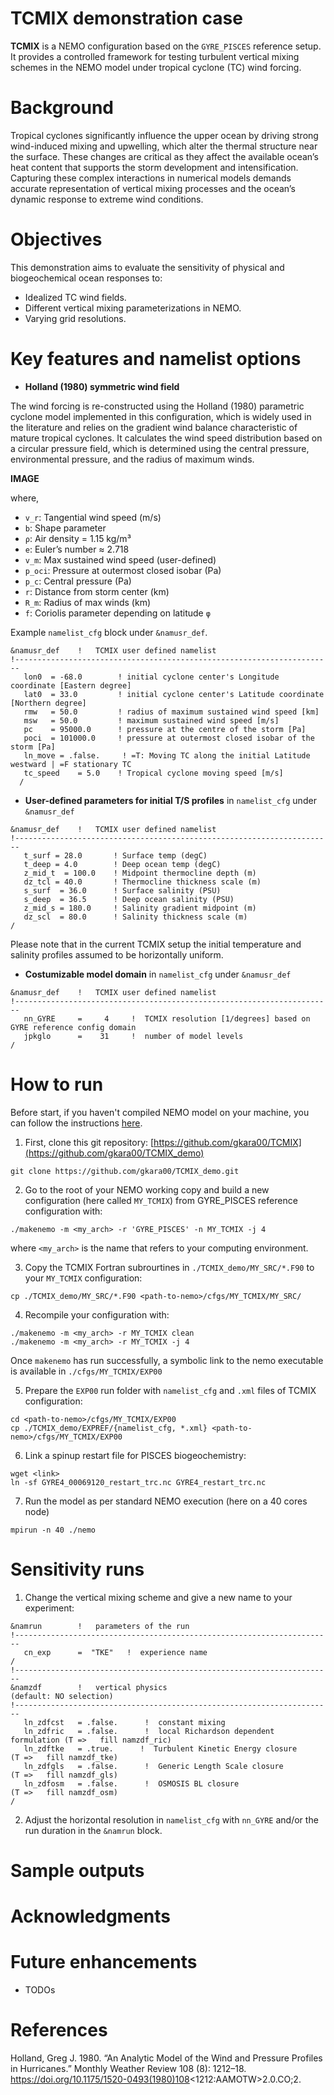 # TCMIX demonstration case

**TCMIX** is a NEMO configuration based on the `GYRE_PISCES` reference setup. It provides a controlled framework for testing turbulent vertical mixing schemes in the NEMO model under tropical cyclone (TC) wind forcing.

# Background

Tropical cyclones significantly influence the upper ocean by driving strong wind-induced mixing and upwelling, which alter the thermal structure near the surface. These changes are critical as they affect the available ocean’s heat content that supports the storm development and intensification. Capturing these complex interactions in numerical models demands accurate representation of vertical mixing processes and the ocean’s dynamic response to extreme wind conditions.

# Objectives

This demonstration aims to evaluate the sensitivity of physical and biogeochemical ocean responses to:
- Idealized TC wind fields.
- Different vertical mixing parameterizations in NEMO.
- Varying grid resolutions.

# Key features and namelist options

- **Holland (1980) symmetric wind field**

The wind forcing is re-constructed using the Holland (1980) parametric cyclone model implemented in this configuration, which is widely used in the literature and relies on the gradient wind balance characteristic of mature tropical cyclones. It calculates the wind speed distribution based on a circular pressure field, which is determined using the central pressure, environmental pressure, and the radius of maximum winds.

**IMAGE**

where,
- `v_r`: Tangential wind speed (m/s)
- `b`: Shape parameter
- `ρ`: Air density = 1.15 kg/m³
- `e`: Euler’s number ≈ 2.718
- `v_m`: Max sustained wind speed (user-defined)
- `p_oci`: Pressure at outermost closed isobar (Pa)
- `p_c`: Central pressure (Pa)
- `r`: Distance from storm center (km)
- `R_m`: Radius of max winds (km)
- `f`: Coriolis parameter depending on latitude `φ`

Example `namelist_cfg` block under `&namusr_def`.

```!-----------------------------------------------------------------------
&namusr_def    !   TCMIX user defined namelist
!-----------------------------------------------------------------------
   lon0  = -68.0        ! initial cyclone center's Longitude coordinate [Eastern degree]
   lat0  = 33.0         ! initial cyclone center's Latitude coordinate [Northern degree]
   rmw   = 50.0         ! radius of maximum sustained wind speed [km]
   msw   = 50.0         ! maximum sustained wind speed [m/s]
   pc    = 95000.0      ! pressure at the centre of the storm [Pa]
   poci  = 101000.0     ! pressure at outermost closed isobar of the storm [Pa]
   ln_move = .false.     ! =T: Moving TC along the initial Latitude westward | =F stationary TC
   tc_speed    = 5.0    ! Tropical cyclone moving speed [m/s]
  /
```

- **User-defined parameters for initial T/S profiles** in `namelist_cfg` under `&namusr_def`

```!-----------------------------------------------------------------------
&namusr_def    !   TCMIX user defined namelist
!-----------------------------------------------------------------------
   t_surf = 28.0       ! Surface temp (degC)
   t_deep = 4.0        ! Deep ocean temp (degC)
   z_mid_t  = 100.0    ! Midpoint thermocline depth (m)
   dz_tcl = 40.0       ! Thermocline thickness scale (m)
   s_surf  = 36.0      ! Surface salinity (PSU)
   s_deep  = 36.5      ! Deep ocean salinity (PSU)
   z_mid_s = 180.0     ! Salinity gradient midpoint (m)
   dz_scl  = 80.0      ! Salinity thickness scale (m)
/
```

Please note that in the current TCMIX setup the initial temperature and salinity profiles assumed to be horizontally uniform.

- **Costumizable model domain** in `namelist_cfg` under `&namusr_def`

```!-----------------------------------------------------------------------
&namusr_def    !   TCMIX user defined namelist
!-----------------------------------------------------------------------
   nn_GYRE     =     4     !  TCMIX resolution [1/degrees] based on GYRE reference config domain
   jpkglo      =    31     !  number of model levels
/
```

# How to run
Before start, if you haven't compiled NEMO model on your machine, you can follow the instructions [here](https://sites.nemo-ocean.io/user-guide/install.html#download-and-install-the-nemo-code).

1) First, clone this git repository: [https://github.com/gkara00/TCMIX](https://github.com/gkara00/TCMIX_demo)
```
git clone https://github.com/gkara00/TCMIX_demo.git
```

2) Go to the root of your NEMO working copy and build a new configuration (here called `MY_TCMIX`) from GYRE_PISCES reference configuration with:
```
./makenemo -m <my_arch> -r 'GYRE_PISCES' -n MY_TCMIX -j 4
```
where `<my_arch>` is the name that refers to your computing environment.

3) Copy the TCMIX Fortran subrourtines in `./TCMIX_demo/MY_SRC/*.F90` to your `MY_TCMIX` configuration:
```
cp ./TCMIX_demo/MY_SRC/*.F90 <path-to-nemo>/cfgs/MY_TCMIX/MY_SRC/
```

4) Recompile your configuration with:
 ```
 ./makenemo -m <my_arch> -r MY_TCMIX clean
 ./makenemo -m <my_arch> -r MY_TCMIX -j 4
 ```
 Once `makenemo` has run successfully, a symbolic link to the nemo executable is available in `./cfgs/MY_TCMIX/EXP00`

 5) Prepare the `EXP00` run folder with `namelist_cfg` and `.xml` files of TCMIX configuration:
 ```
 cd <path-to-nemo>/cfgs/MY_TCMIX/EXP00
 cp ./TCMIX_demo/EXPREF/{namelist_cfg, *.xml} <path-to-nemo>/cfgs/MY_TCMIX/EXP00
 ```

 6) Link a spinup restart file for PISCES biogeochemistry:
 ```
 wget <link>
 ln -sf GYRE4_00069120_restart_trc.nc GYRE4_restart_trc.nc
 ```

 7) Run the model as per standard NEMO execution (here on a 40 cores node)
 ```
 mpirun -n 40 ./nemo
 ```

# Sensitivity runs
1) Change the vertical mixing scheme and give a new name to your experiment:

```!-----------------------------------------------------------------------
&namrun        !   parameters of the run
!-----------------------------------------------------------------------
   cn_exp      =  "TKE"   !  experience name
/
!-----------------------------------------------------------------------
&namzdf        !   vertical physics                                     (default: NO selection)
!-----------------------------------------------------------------------
   ln_zdfcst   = .false.      !  constant mixing
   ln_zdfric   = .false.      !  local Richardson dependent formulation (T =>   fill namzdf_ric)
   ln_zdftke   = .true.      !  Turbulent Kinetic Energy closure        (T =>   fill namzdf_tke)
   ln_zdfgls   = .false.      !  Generic Length Scale closure           (T =>   fill namzdf_gls)
   ln_zdfosm   = .false.      !  OSMOSIS BL closure                     (T =>   fill namzdf_osm)
/
```

2) Adjust the horizontal resolution in `namelist_cfg` with `nn_GYRE` and/or the run duration in the `&namrun` block.  

# Sample outputs

# Acknowledgments

# Future enhancements
- TODOs

# References
Holland, Greg J. 1980. “An Analytic Model of the Wind and Pressure Profiles in Hurricanes.” Monthly Weather Review 108 (8): 1212–18. https://doi.org/10.1175/1520-0493(1980)108<1212:AAMOTW>2.0.CO;2.
